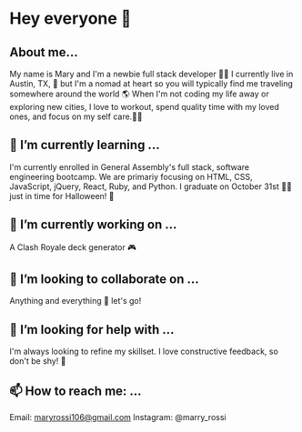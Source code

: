 # Hey everyone 🖖 

## About me...
My name is Mary and I'm a newbie full stack developer 👩‍💻 I currently live in Austin, TX, 📍 but I'm a nomad at heart so you will typically find me traveling somewhere around the world 🌎 When I'm not coding my life away or exploring new cities, I love to workout, spend quality time with my loved ones, and focus on my self care.🧖‍♀️ 

## 🌱 I’m currently learning ...
I'm currently enrolled in General Assembly's full stack, software engineering bootcamp. We are primariy focusing on HTML, CSS, JavaScript, jQuery, React, Ruby, and Python. I graduate on October 31st 👩‍🎓 just in time for Halloween! 👻 

## 🔭 I’m currently working on ...
A Clash Royale deck generator 🎮

## 👯 I’m looking to collaborate on ...
Anything and everything 🤙 let's go!

## 🤔 I’m looking for help with ... 
I'm always looking to refine my skillset. I love constructive feedback, so don't be shy! 🙏

## 📫 How to reach me: ...
Email: maryrossi106@gmail.com
Instagram: @marry_rossi

<!--
**maryrossi/maryrossi** is a ✨ _special_ ✨ repository because its `README.md` (this file) appears on your GitHub profile.

- ⚡ Fun fact: ...
-->
